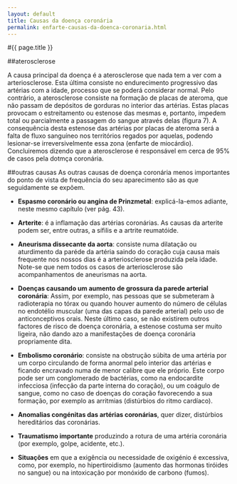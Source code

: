 ```yaml
---
layout: default
title: Causas da doença coronária
permalink: enfarte-causas-da-doenca-coronaria.html
---
```


#{{ page.title }}

##aterosclerose

A causa principal da doença é a aterosclerose que nada tem a ver com a arteriosclerose. Esta última consiste no endurecimento progressivo das artérias com a idade, processo que se poderá considerar normal. Pelo contrário, a aterosclerose consiste na formação de placas de ateroma, que não passam de depósitos de gorduras no interior das artérias. Estas placas provocam o estreitamento ou estenose das mesmas e, portanto, impedem total ou parcialmente a passagem do sangue através delas (figura 7). A consequência desta estenose das artérias por placas de ateroma será a falta de fluxo sanguíneo nos territórios regados por aquelas, podendo lesionar-se irreversivelmente essa zona (enfarte de miocárdio).
Concluiremos dizendo que a aterosclerose é responsável em cerca de 95% de casos pela dotmça coronária.

##outras causas
As outras causas de doença coronária menos importantes do ponto de vista de frequência do seu aparecimento são as que seguidamente se expõem.

* __Espasmo coronário ou angina de Prinzmetal__: explicá-Ia-emos adiante, neste mesmo capítulo (ver pág. 43).

* __Arterite__: é a inflamação das artérias coronárias. As causas da arterite podem ser, entre outras, a sífilis e a artrite reumatóide.

* __Aneurisma dissecante da aorta__: consiste numa dilatação ou aturdimento da paréde da artéria saindo do coração cuja causa mais frequente nos nossos dias é a arteriosclerose produzida pela idade. Note-se que nem todos os casos de arteriosclerose são acompanhamentos de aneurismas na aorta.

* __Doenças causando um aumento de grossura da parede arterial coronária__: Assim, por exemplo, nas pessoas que se submeteram à radioterapia no tórax ou quando houver aumento do número de células no endotélio muscular (uma das capas da parede arterial) pelo uso de anticonceptivos orais. Neste último caso, se não existirem outros factores de risco de doença coronária, a estenose costuma ser muito ligeira, não dando azo a manifestações de doença coronária propriamente dita.

* __Embolismo coronário__: consiste na obstrução súbita de uma artéria por um corpo circulando de forma anormal pelo interior das artérias e ficando encravado numa de menor calibre que ele próprio. Este corpo pode ser um conglomerado de bactérias, como na endocardite infecciosa (infecção da parte interna do coração), ou um coágulo de sangue, como no caso de doenças do coração favorecendo a sua formação, por exemplo as arritmias (distúrbios do ritmo cardíaco).

* __Anomalias congénitas das artérias coronárias__, quer dizer, distúrbios hereditários das coronárias.

* __Traumatismo importante__ produzindo a rotura de uma artéria coronária (por exemplo, golpe, acidente, etc.).

* __Situações__ em que a exigência ou necessidade de oxigénio é excessiva, como, por exemplo, no hipertiroidismo (aumento das hormonas tiróides no sangue) ou na intoxicação por monóxido de carbono (fumos).
